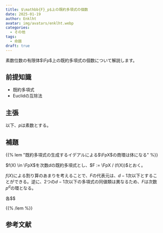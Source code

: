 ```yaml
---
title: $\mathbb{F}_p$上の既約多項式の個数
date: 2025-01-19
author: Enklht
avatar: img/avatars/enklht.webp
categories:
  - その他
tags:
  - 命題
draft: true
---
```


$$
\newcommand{\Fp}{\mathbb{F}_p}
\newcommand{\FpX}{\mathbb{F}_p[X]}
$$

素数位数の有限体$\Fp$上の既約多項式の個数について解説します。

<!--more-->

## 前提知識

- 既約多項式
- Euclidの互除法

## 主張

以下、$p$は素数とする。

## 補題

{{% lem "既約多項式の生成するイデアルによる$\FpX$の商環は体になる" %}}

$f(X) \in \FpX$を次数$d$の既約多項式とし、$F := \FpX / (f(X))$とおく。

$f(X)$による割り算のあまりを考えることで、$F$の代表元は、$d-1$次以下とすることができる。逆に、2つの$d-1$次以下の多項式の同値類は異なるため、$F$は次数$p^d$の環となる。

各$$

{{% /lem %}}

## 参考文献
